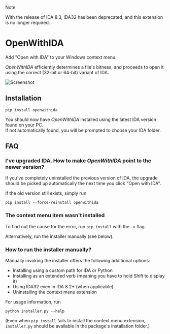 > [!NOTE]
> With the release of IDA 8.3, IDA32 has been deprecated, and this extension is no longer required.

# OpenWithIDA

Add "Open with IDA" to your Windows context menu.

_OpenWithIDA_ efficiently determines a file's bitness, and proceeds to open it using the correct (32-bit or 64-bit) variant of IDA.

![Screenshot](resources/screenshot.png)

## Installation

```batch
pip install openwithida
```

You should now have _OpenWithIDA_ installed using the latest IDA version found on your PC.  
If not automatically found, you will be prompted to choose your IDA folder.

## FAQ

### I've upgraded IDA. How to make _OpenWithIDA_ point to the newer version?

If you've completely uninstalled the previous version of IDA, the upgrade should be picked up automatically the next time you click "Open with IDA".

If the old version still exists, simply run

```batch
pip install --force-reinstall openwithida
```

### The context menu item wasn't installed

To find out the cause for the error, run `pip install` with the `-v` flag.

Alternatively, run the installer manually (see below).

### How to run the installer manually?

Manually invoking the installer offers the following additional options:

- Installing using a custom path for IDA or Python
- Installing as an extended verb (meaning you have to hold Shift to display it)
- Using IDA32 even in IDA 8.2+ (when applicable)
- Uninstalling the context menu extension

For usage information, run

```batch
python installer.py --help
```

(Even when `pip install` fails to install the context menu extension, `installer.py` should be available in the package's installation folder.)
